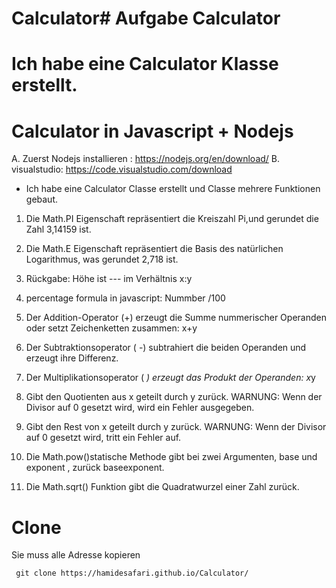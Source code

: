 # Calculator# Aufgabe Calculator

# Ich habe eine Calculator Klasse erstellt.

# Calculator in Javascript + Nodejs

A. Zuerst Nodejs installieren :
https://nodejs.org/en/download/
B. visualstudio:
https://code.visualstudio.com/download

- Ich habe eine Calculator Classe erstellt und Classe mehrere Funktionen gebaut.

1. Die Math.PI Eigenschaft repräsentiert die Kreiszahl Pi,und gerundet die Zahl 3,14159 ist.

2. Die Math.E Eigenschaft repräsentiert die Basis des natürlichen Logarithmus, was gerundet 2,718 ist.

3. Rückgabe: Höhe ist --- im Verhältnis x:y

4. percentage formula in javascript:
   Nummber /100

5. Der Addition-Operator (+) erzeugt die Summe nummerischer Operanden oder setzt Zeichenketten zusammen:
   x+y

6. Der Subtraktionsoperator ( -) subtrahiert die beiden Operanden und erzeugt ihre Differenz.

7. Der Multiplikationsoperator ( *) erzeugt das Produkt der Operanden:
   x*y

8. Gibt den Quotienten aus x geteilt durch y zurück. WARNUNG: Wenn der Divisor auf 0 gesetzt wird, wird ein Fehler ausgegeben.

9. Gibt den Rest von x geteilt durch y zurück. WARNUNG: Wenn der Divisor auf 0 gesetzt wird, tritt ein Fehler auf.

10. Die Math.pow()statische Methode gibt bei zwei Argumenten, base und exponent , zurück baseexponent.

11. Die Math.sqrt() Funktion gibt die Quadratwurzel einer Zahl zurück.

# Clone

Sie muss alle Adresse kopieren

```
 git clone https://hamidesafari.github.io/Calculator/


```
